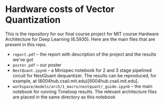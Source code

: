 # Hardware costs of Vector Quantization

This is the repository for our final course project for MIT course Hardware Architecture for Deep Learning (6.5930). Here are the main files that are present in this repo.

- `report.pdf` – the report with description of the project and the results we've got
- `poster.pdf` – our poster
- `NestQuant.ipynb` – a Minispec notebook for 2 and 3 stage pipelined circuit for NestQuant dequantizer. The results can be reproduced, for example, at (6004hub.csail.mit.edu)[6004hub.csail.mit.edu].
- `workspace/models/arch/1_macro/nestquant/_guide.ipynb` – the main notebook for running Timeloop results. The relevant architecture files are placed in the same directory as this notebook